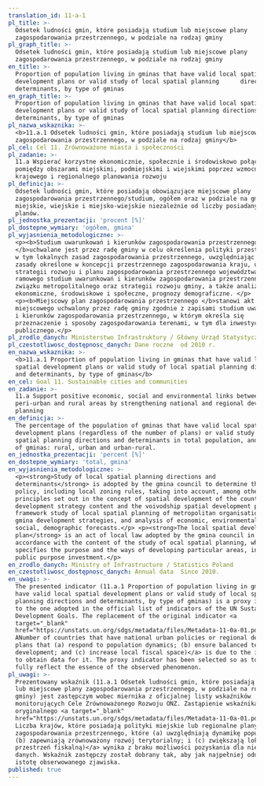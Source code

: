 ```yaml
---
translation_id: 11-a-1
pl_title: >-
  Odsetek ludności gmin, które posiadają studium lub miejscowe plany
  zagospodarowania przestrzennego, w podziale na rodzaj gminy
pl_graph_title: >-
  Odsetek ludności gmin, które posiadają studium lub miejscowe plany
  zagospodarowania przestrzennego, w podziale na rodzaj gminy
en_title: >-
  Proportion of population living in gminas that have valid local spatial
  development plans or valid study of local spatial planning      directions and
  determinants, by type of gminas
en_graph_title: >-
  Proportion of population living in gminas that have valid local spatial
  development plans or valid study of local spatial planning directions and
  determinants, by type of gminas
pl_nazwa_wskaznika: >-
  <b>11.a.1 Odsetek ludności gmin, które posiadają studium lub miejscowe plany
  zagospodarowania przestrzennego, w podziale na rodzaj gminy</b>
pl_cel: Cel 11. Zrównoważone miasta i społeczności
pl_zadanie: >-
  11.a Wspierać korzystne ekonomicznie, społecznie i środowiskowo połączenia
  pomiędzy obszarami miejskimi, podmiejskimi i wiejskimi poprzez wzmocnienie
  krajowego i regionalnego planowania rozwoju
pl_definicja: >-
  Odsetek ludności gmin, które posiadają obowiązujące miejscowe plany
  zagospodarowania przestrzennego/studium, ogółem oraz w podziale na gminy
  miejskie, wiejskie i miejsko-wiejskie niezależnie od liczby posiadanych
  planów.
pl_jednostka_prezentacji: 'procent [%]'
pl_dostepne_wymiary: 'ogółem, gmina'
pl_wyjasnienia_metodologiczne: >-
  <p><b>Studium uwarunkowań i kierunków zagospodarowania przestrzennego
  </b>uchwalane jest przez radę gminy w celu określenia polityki przestrzennej,
  w tym lokalnych zasad zagospodarowania przestrzennego, uwzględniając m.in.
  zasady określone w koncepcji przestrzennego zagospodarowania kraju, ustalenia
  strategii rozwoju i planu zagospodarowania przestrzennego województwa,
  ramowego studium uwarunkowań i kierunków zagospodarowania przestrzennego
  związku metropolitalnego oraz strategii rozwoju gminy, a także analizy
  ekonomiczne, środowiskowe i społeczne, prognozy demograficzne. </p>
  <p><b>Miejscowy plan zagospodarowania przestrzennego </b>stanowi akt prawa
  miejscowego uchwalony przez radę gminy zgodnie z zapisami studium uwarunkowań
  i kierunków zagospodarowania przestrzennego, w którym określa się
  przeznaczenie i sposoby zagospodarowania terenami, w tym dla inwestycji celu
  publicznego.</p>
pl_zrodlo_danych: Ministerstwo Infrastruktury / Główny Urząd Statystyczny
pl_czestotliwosc_dostępnosc_danych: Dane roczne  od 2010 r.
en_nazwa_wskaznika: >-
  <b>11.a.1 Proportion of population living in gminas that have valid local
  spatial development plans or valid study of local spatial planning directions
  and determinants, by type of gminas</b>
en_cel: Goal 11. Sustainable cities and communities
en_zadanie: >-
  11.a Support positive economic, social and environmental links between urban,
  peri-urban and rural areas by strengthening national and regional development
  planning
en_definicja: >-
  The percentage of the population of gminas that have valid local spatial
  development plans (regardless of the number of plans) or valid study of local
  spatial planning directions and determinants in total population, and by type
  of gminas: rural, urban and urban-rural.
en_jednostka_prezentacji: 'percent [%]'
en_dostepne_wymiary: 'total, gmina'
en_wyjasnienia_metodologiczne: >-
  <p><strong>Study of local spatial planning directions and
  determinants</strong> is adopted by the gmina council to determine the spatial
  policy, including local zoning rules, taking into account, among others,
  principles set out in the concept of spatial development of the country, the
  development strategy content and the voivodship spatial development plan, the
  framework study of local spatial planning of metropolitan organisation and
  gmina development strategies, and analysis of economic, environmental and
  social, demographic forecasts.</p> <p><strong>The local spatial development
  plan</strong> is an act of local law adopted by the gmina council in
  accordance with the content of the study of ocal spatial planning, which
  specifies the purpose and the ways of developing particular areas, including
  public purpose investment.</p>
en_zrodlo_danych: Ministry of Infrastructure / Statistics Poland
en_czestotliwosc_dostępnosc_danych: Annual data  Since 2010.
en_uwagi: >-
  The presented indicator (11.a.1 Proportion of population living in gminas that
  have valid local spatial development plans or valid study of local spatial
  planning directions and determinants, by type of gminas) is a proxy indicator
  to the one adopted in the official list of indicators of the UN Sustainable
  Development Goals. The replacement of the original indicator <a
  target="_blank"
  href="https://unstats.un.org/sdgs/metadata/files/Metadata-11-0a-01.pdf">(11.a.1
  ANumber of countries that have national urban policies or regional development
  plans that (a) respond to population dynamics; (b) ensure balanced territorial
  development; and (c) increase local fiscal space)</a> is due to the inability
  to obtain data for it. The proxy indicator has been selected so as to most
  fully reflect the essence of the observed phenomenon.
pl_uwagi: >-
  Prezentowany wskaźnik (11.a.1 Odsetek ludności gmin, które posiadają studium
  lub miejscowe plany zagospodarowania przestrzennego, w podziale na rodzaj
  gminy) jest zastępczym wobec miernika z oficjalnej listy wskaźników
  monitorujących Cele Zrównoważonego Rozwoju ONZ. Zastąpienie wskaźnika
  oryginalnego <a target="_blank"
  href="https://unstats.un.org/sdgs/metadata/files/Metadata-11-0a-01.pdf">(11.a.1
  Liczba krajów, które posiadają polityki miejskie lub regionalne plany
  zagospodarowania przestrzennego, które (a) uwzględniają dynamikę populacyjną;
  (b) zapewniają zrównoważony rozwój terytorialny; i (c) zwiększają lokalną
  przestrzeń fiskalną)</a> wynika z braku możliwości pozyskania dla niego
  danych. Wskaźnik zastępczy został dobrany tak, aby jak najpełniej oddawał
  istotę obserwowanego zjawiska.
published: true
---
```

